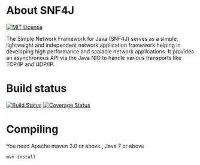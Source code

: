 # About SNF4J
[![MIT License](http://img.shields.io/badge/license-MIT-green.svg) ](https://github.com/snf4j/snf4j/blob/master/LICENSE)

The Simple Network Framework for Java (SNF4J) serves as a simple, lightweight and independent network application framework helping in developing high performance and scalable network applications. 
It provides an asynchronous API via the Java NIO to handle various transports like TCP/IP and UDP/IP.

# Build status
[![Build Status](https://travis-ci.org/snf4j/snf4j.svg?branch=master)](https://travis-ci.org/snf4j/snf4j) [![Coverage Status](https://img.shields.io/codecov/c/github/snf4j/snf4j.svg)](https://codecov.io/github/snf4j/snf4j)

# Compiling
You need Apache maven 3.0 or above , Java 7 or above

    mvn install
